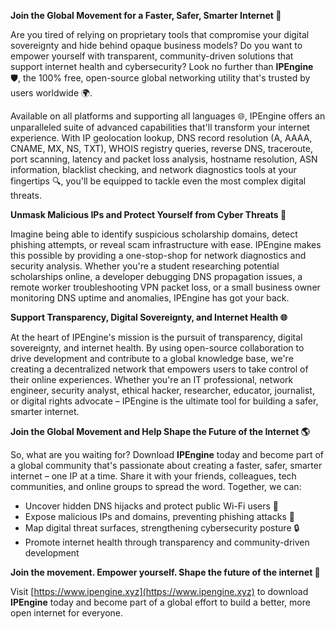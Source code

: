 **Join the Global Movement for a Faster, Safer, Smarter Internet 🚀**

Are you tired of relying on proprietary tools that compromise your digital sovereignty and hide behind opaque business models? Do you want to empower yourself with transparent, community-driven solutions that support internet health and cybersecurity? Look no further than **IPEngine** 🛡️, the 100% free, open-source global networking utility that's trusted by users worldwide 🌍.

Available on all platforms and supporting all languages 🌐, IPEngine offers an unparalleled suite of advanced capabilities that'll transform your internet experience. With IP geolocation lookup, DNS record resolution (A, AAAA, CNAME, MX, NS, TXT), WHOIS registry queries, reverse DNS, traceroute, port scanning, latency and packet loss analysis, hostname resolution, ASN information, blacklist checking, and network diagnostics tools at your fingertips 🔍, you'll be equipped to tackle even the most complex digital threats.

**Unmask Malicious IPs and Protect Yourself from Cyber Threats 🚨**

Imagine being able to identify suspicious scholarship domains, detect phishing attempts, or reveal scam infrastructure with ease. IPEngine makes this possible by providing a one-stop-shop for network diagnostics and security analysis. Whether you're a student researching potential scholarships online, a developer debugging DNS propagation issues, a remote worker troubleshooting VPN packet loss, or a small business owner monitoring DNS uptime and anomalies, IPEngine has got your back.

**Support Transparency, Digital Sovereignty, and Internet Health 🌐**

At the heart of IPEngine's mission is the pursuit of transparency, digital sovereignty, and internet health. By using open-source collaboration to drive development and contribute to a global knowledge base, we're creating a decentralized network that empowers users to take control of their online experiences. Whether you're an IT professional, network engineer, security analyst, ethical hacker, researcher, educator, journalist, or digital rights advocate – IPEngine is the ultimate tool for building a safer, smarter internet.

**Join the Global Movement and Help Shape the Future of the Internet 🌎**

So, what are you waiting for? Download **IPEngine** today and become part of a global community that's passionate about creating a faster, safer, smarter internet – one IP at a time. Share it with your friends, colleagues, tech communities, and online groups to spread the word. Together, we can:

*   Uncover hidden DNS hijacks and protect public Wi-Fi users 📡
*   Expose malicious IPs and domains, preventing phishing attacks 🔑
*   Map digital threat surfaces, strengthening cybersecurity posture 🔒
*   Promote internet health through transparency and community-driven development

**Join the movement. Empower yourself. Shape the future of the internet 🚀**

Visit [https://www.ipengine.xyz](https://www.ipengine.xyz) to download **IPEngine** today and become part of a global effort to build a better, more open internet for everyone.